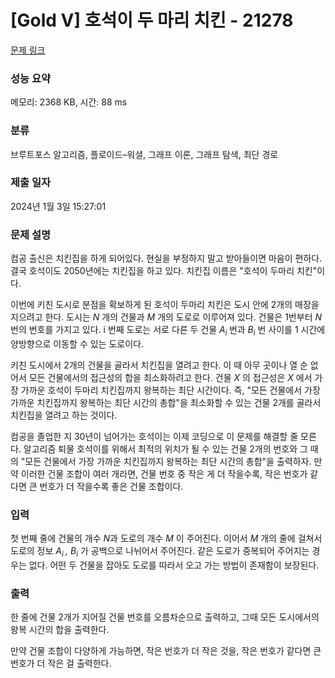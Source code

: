 # [Gold V] 호석이 두 마리 치킨 - 21278 

[문제 링크](https://www.acmicpc.net/problem/21278) 

### 성능 요약

메모리: 2368 KB, 시간: 88 ms

### 분류

브루트포스 알고리즘, 플로이드–워셜, 그래프 이론, 그래프 탐색, 최단 경로

### 제출 일자

2024년 1월 3일 15:27:01

### 문제 설명

<p>컴공 출신은 치킨집을 하게 되어있다. 현실을 부정하지 말고 받아들이면 마음이 편하다. 결국 호석이도 2050년에는 치킨집을 하고 있다. 치킨집 이름은 "호석이 두마리 치킨"이다.</p>

<p>이번에 키친 도시로 분점을 확보하게 된 호석이 두마리 치킨은 도시 안에 2개의 매장을 지으려고 한다. 도시는 <em>N</em> 개의 건물과 <em>M</em> 개의 도로로 이루어져 있다. 건물은 1번부터 <em>N</em>번의 번호를 가지고 있다. i 번째 도로는 서로 다른 두 건물 <em>A<sub>i </sub></em>번과 <em>B<sub>i</sub></em> 번 사이를 1 시간에 양방향으로 이동할 수 있는 도로이다.</p>

<p>키친 도시에서 2개의 건물을 골라서 치킨집을 열려고 한다. 이 때 아무 곳이나 열 순 없어서 모든 건물에서의 접근성의 합을 최소화하려고 한다. 건물 <em>X</em> 의 접근성은 <em>X</em> 에서 가장 가까운 호석이 두마리 치킨집까지 왕복하는 최단 시간이다. 즉, "모든 건물에서 가장 가까운 치킨집까지 왕복하는 최단 시간의 총합"을 최소화할 수 있는 건물 2개를 골라서 치킨집을 열려고 하는 것이다.</p>

<p>컴공을 졸업한 지 30년이 넘어가는 호석이는 이제 코딩으로 이 문제를 해결할 줄 모른다. 알고리즘 퇴물 호석이를 위해서 최적의 위치가 될 수 있는 건물 2개의 번호와 그 때의 "모든 건물에서 가장 가까운 치킨집까지 왕복하는 최단 시간의 총합"을 출력하자. 만약 이러한 건물 조합이 여러 개라면, 건물 번호 중 작은 게 더 작을수록, 작은 번호가 같다면 큰 번호가 더 작을수록 좋은 건물 조합이다.</p>

### 입력 

 <p>첫 번째 줄에 건물의 개수 <em>N</em>과 도로의 개수 <em>M</em> 이 주어진다. 이어서 <em>M</em> 개의 줄에 걸쳐서 도로의 정보 <em>A<sub>i </sub>, B<sub>i</sub></em> 가 공백으로 나뉘어서 주어진다. 같은 도로가 중복되어 주어지는 경우는 없다. 어떤 두 건물을 잡아도 도로를 따라서 오고 가는 방법이 존재함이 보장된다.</p>

### 출력 

 <p>한 줄에 건물 2개가 지어질 건물 번호를 오름차순으로 출력하고, 그때 모든 도시에서의 왕복 시간의 합을 출력한다.</p>

<p>만약 건물 조합이 다양하게 가능하면, 작은 번호가 더 작은 것을, 작은 번호가 같다면 큰 번호가 더 작은 걸 출력한다.</p>

